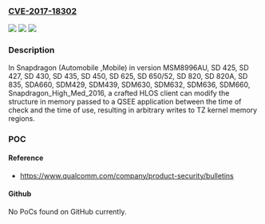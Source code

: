 ### [CVE-2017-18302](https://cve.mitre.org/cgi-bin/cvename.cgi?name=CVE-2017-18302)
![](https://img.shields.io/static/v1?label=Product&message=Snapdragon%20Automobile%2C%20Snapdragon%20Mobile&color=blue)
![](https://img.shields.io/static/v1?label=Version&message=n%2Fa&color=blue)
![](https://img.shields.io/static/v1?label=Vulnerability&message=TOCTOU%20Vulnerabilities%20in%20Ontario%20Driver&color=brighgreen)

### Description

In Snapdragon (Automobile ,Mobile) in version MSM8996AU, SD 425, SD 427, SD 430, SD 435, SD 450, SD 625, SD 650/52, SD 820, SD 820A, SD 835, SDA660, SDM429, SDM439, SDM630, SDM632, SDM636, SDM660, Snapdragon_High_Med_2016, a crafted HLOS client can modify the structure in memory passed to a QSEE application between the time of check and the time of use, resulting in arbitrary writes to TZ kernel memory regions.

### POC

#### Reference
- https://www.qualcomm.com/company/product-security/bulletins

#### Github
No PoCs found on GitHub currently.

